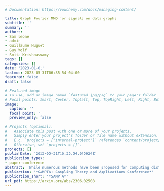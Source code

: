 ```yaml
---
# Documentation: https://wowchemy.com/docs/managing-content/

title: Graph Fourier MMD for signals on data graphs
subtitle: ''
summary: ''
authors:
- Sam Leone
- admin
- Guillaume Huguet
- Guy Wolf
- Smita Krishnaswamy
tags: []
categories: []
date: '2023-01-01'
lastmod: 2023-05-31T06:35:54-04:00
featured: false
draft: false

# Featured image
# To use, add an image named `featured.jpg/png` to your page's folder.
# Focal points: Smart, Center, TopLeft, Top, TopRight, Left, Right, BottomLeft, Bottom, BottomRight.
image:
  caption: ''
  focal_point: ''
  preview_only: false

# Projects (optional).
#   Associate this post with one or more of your projects.
#   Simply enter your project's folder or file name without extension.
#   E.g. `projects = ["internal-project"]` references `content/project/deep-learning/index.md`.
#   Otherwise, set `projects = []`.
projects: []
publishDate: '2023-05-31T10:35:54.045924Z'
publication_types:
- paper-conference
abstract: 'While numerous methods have been proposed for computing distances between probability distributions in Euclidean space, relatively little attention has been given to computing such distances for distributions on graphs. However, there has been a marked increase in data that either lies on graph (such as protein interaction networks) or can be modeled as a graph (single cell data), particularly in the biomedical sciences. Thus, it becomes important to find ways to compare signals defined on such graphs. Here, we propose Graph Fourier MMD (GFMMD), a novel distance between distributions and signals on graphs. GFMMD is defined via an optimal witness function that is both smooth on the graph and maximizes difference in expectation between the pair of distributions on the graph. We find an analytical solution to this optimization problem as well as an embedding of distributions that results from this method.  We also prove several properties of this method including scale invariance and applicability to disconnected graphs. We showcase it on graph benchmark datasets as well on single cell RNA-sequencing data analysis. In the latter, we use the GFMMD-based gene embeddings to find meaningful gene clusters. We also propose a novel type of score for gene selection called {\em gene localization score} which helps select genes for cellular state space characterization.'
publication: '*SAMPTA: Sampling Theory and Applications Conference*'
publication_short: '*SAMPTA*'
url_pdf: https://arxiv.org/abs/2306.02508
---
```

